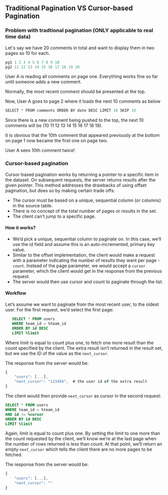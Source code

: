 ## Traditional Pagination VS Cursor-based Pagination

### Problem with tradtional pagination (ONLY applicable to real time data)
Let's say we have 20 comments in total and want to display them in two pages so 10 for each.

```js
pg1 1 2 3 4 5 6 7 8 9 10
pg2 11 12 13 14 15 16 17 18 19 20
```

User A is reading all comments on page one. Everything works fine so far until someone adds a new comment.

Normally, the most recent comment should be presented at the top.

Now, User A goes to page 2 where it loads the next 10 comments as below
```js
SELECT * FROM comments ORDER BY date DESC LIMIT 10 SKIP 10
```

Since there is a new comment being pushed to the top, the next 10 comments will be (10 11 12 13 14 15 16 17 18 19).

It is obvious that the 10th comment that appeared previously at the bottom on page 1 now became the first one on page two.

User A sees 10th comment twice!

### Cursor-based pagination
Cursor-based pagination works by returning a pointer to a specific item in the dataset. On subsequent requests, the server returns results after the given pointer. This method addresses the drawbacks of using offset pagination, but does so by making certain trade offs:

  * The cursor must be based on a unique, sequential column (or columns) in the source table.
  * There is no concept of the total number of pages or results in the set.
  * The client can’t jump to a specific page.
  
  #### How it works?
  * We’d pick a unique, sequential column to paginate on. In this case, we’ll use the id field and assume this is an auto-incremented, primary key value.
  * Similar to the offset implementation, the client would make a request with a parameter indicating the number of results they want per page - `count`. Instead of the page parameter, we would accept a `cursor` parameter, which the client would get in the response from the previous request.
  * The server would then use cursor and count to paginate through the list.
  
  #### Workflow
  Let’s assume we want to paginate from the most recent user, to the oldest user. For the first request, we’d select the first page:

```sql
   SELECT * FROM users
   WHERE team_id = %team_id
   ORDER BY id DESC
   LIMIT %limit
```

Where limit is equal to count plus one, to fetch one more result than the count specified by the client. The extra result isn’t returned in the result set, but we use the ID of the value as the `next_cursor`.

The response from the server would be:
  ```js
  {
      "users": [...],
      "next_cursor": "123456",  # the user id of the extra result
  }
  ```
  
The client would then provide `next_cursor` as cursor in the second request:

```sql
SELECT * FROM users
WHERE team_id = %team_id
AND id <= %cursor
ORDER BY id DESC
LIMIT %limit
```

Again, limit is equal to count plus one. By setting the limit to one more than the count requested by the client, we’ll know we’re at the last page when the number of rows returned is less than count. At that point, we’ll return an empty `next_cursor` which tells the client there are no more pages to be fetched.

The response from the server would be:

```js
{
    "users": [...],
    "next_cursor": ""
}
```
  
